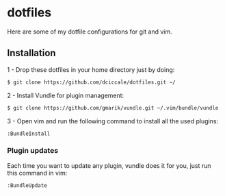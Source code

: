 # dotfiles

Here are some of my dotfile configurations for git and vim.

## Installation

1 - Drop these dotfiles in your home directory just by doing:

```bash
$ git clone https://github.com/dciccale/dotfiles.git ~/
```


2 - Install Vundle for plugin management:

```bash
$ git clone https://github.com/gmarik/vundle.git ~/.vim/bundle/vundle
```


3 - Open vim and run the following command to install all the used plugins:

```
:BundleInstall
```

### Plugin updates

Each time you want to update any plugin, vundle does it for you, just run this command in vim:

```
:BundleUpdate
```

